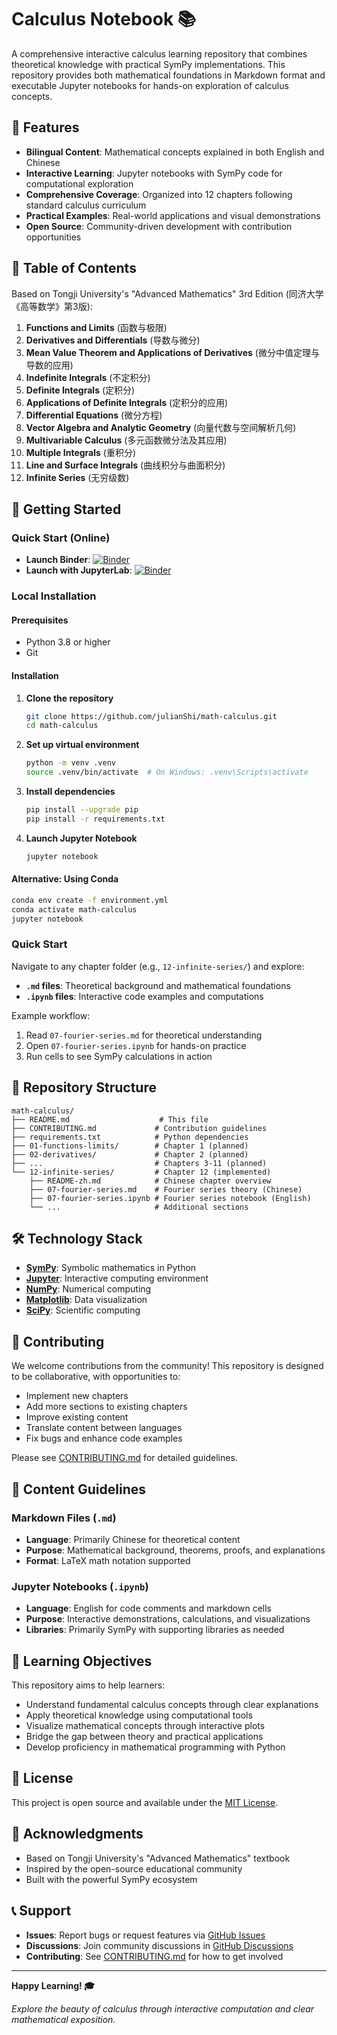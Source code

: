 # Calculus Notebook 📚

A comprehensive interactive calculus learning repository that combines theoretical knowledge with practical SymPy implementations. This repository provides both mathematical foundations in Markdown format and executable Jupyter notebooks for hands-on exploration of calculus concepts.

## 🌟 Features

- **Bilingual Content**: Mathematical concepts explained in both English and Chinese
- **Interactive Learning**: Jupyter notebooks with SymPy code for computational exploration
- **Comprehensive Coverage**: Organized into 12 chapters following standard calculus curriculum
- **Practical Examples**: Real-world applications and visual demonstrations
- **Open Source**: Community-driven development with contribution opportunities

## 📖 Table of Contents

Based on Tongji University's "Advanced Mathematics" 3rd Edition (同济大学《高等数学》第3版):

1. **Functions and Limits** (函数与极限)
2. **Derivatives and Differentials** (导数与微分)
3. **Mean Value Theorem and Applications of Derivatives** (微分中值定理与导数的应用)
4. **Indefinite Integrals** (不定积分)
5. **Definite Integrals** (定积分)
6. **Applications of Definite Integrals** (定积分的应用)
7. **Differential Equations** (微分方程)
8. **Vector Algebra and Analytic Geometry** (向量代数与空间解析几何)
9. **Multivariable Calculus** (多元函数微分法及其应用)
10. **Multiple Integrals** (重积分)
11. **Line and Surface Integrals** (曲线积分与曲面积分)
12. **Infinite Series** (无穷级数)

## 🚀 Getting Started

### Quick Start (Online)

- **Launch Binder**: [![Binder](https://mybinder.org/badge_logo.svg)](https://mybinder.org/v2/gh/julianShi/math-calculus/HEAD)
- **Launch with JupyterLab**: [![Binder](https://mybinder.org/badge_logo.svg)](https://mybinder.org/v2/gh/julianShi/math-calculus/HEAD?urlpath=lab)

### Local Installation

#### Prerequisites

- Python 3.8 or higher
- Git

#### Installation

1. **Clone the repository**
   ```bash
   git clone https://github.com/julianShi/math-calculus.git
   cd math-calculus
   ```

2. **Set up virtual environment**
   ```bash
   python -m venv .venv
   source .venv/bin/activate  # On Windows: .venv\Scripts\activate
   ```

3. **Install dependencies**
   ```bash
   pip install --upgrade pip
   pip install -r requirements.txt
   ```

4. **Launch Jupyter Notebook**
   ```bash
   jupyter notebook
   ```

#### Alternative: Using Conda

```bash
conda env create -f environment.yml
conda activate math-calculus
jupyter notebook
```

### Quick Start

Navigate to any chapter folder (e.g., `12-infinite-series/`) and explore:

- **`.md` files**: Theoretical background and mathematical foundations
- **`.ipynb` files**: Interactive code examples and computations

Example workflow:
1. Read `07-fourier-series.md` for theoretical understanding
2. Open `07-fourier-series.ipynb` for hands-on practice
3. Run cells to see SymPy calculations in action

## 📁 Repository Structure

```
math-calculus/
├── README.md                    # This file
├── CONTRIBUTING.md             # Contribution guidelines
├── requirements.txt            # Python dependencies
├── 01-functions-limits/        # Chapter 1 (planned)
├── 02-derivatives/             # Chapter 2 (planned)
├── ...                         # Chapters 3-11 (planned)
└── 12-infinite-series/         # Chapter 12 (implemented)
    ├── README-zh.md            # Chinese chapter overview
    ├── 07-fourier-series.md    # Fourier series theory (Chinese)
    ├── 07-fourier-series.ipynb # Fourier series notebook (English)
    └── ...                     # Additional sections
```

## 🛠️ Technology Stack

- **[SymPy](https://www.sympy.org/)**: Symbolic mathematics in Python
- **[Jupyter](https://jupyter.org/)**: Interactive computing environment
- **[NumPy](https://numpy.org/)**: Numerical computing
- **[Matplotlib](https://matplotlib.org/)**: Data visualization
- **[SciPy](https://scipy.org/)**: Scientific computing

## 🤝 Contributing

We welcome contributions from the community! This repository is designed to be collaborative, with opportunities to:

- Implement new chapters
- Add more sections to existing chapters
- Improve existing content
- Translate content between languages
- Fix bugs and enhance code examples

Please see [CONTRIBUTING.md](CONTRIBUTING.md) for detailed guidelines.

## 📝 Content Guidelines

### Markdown Files (`.md`)
- **Language**: Primarily Chinese for theoretical content
- **Purpose**: Mathematical background, theorems, proofs, and explanations
- **Format**: LaTeX math notation supported

### Jupyter Notebooks (`.ipynb`)
- **Language**: English for code comments and markdown cells
- **Purpose**: Interactive demonstrations, calculations, and visualizations
- **Libraries**: Primarily SymPy with supporting libraries as needed

## 🎯 Learning Objectives

This repository aims to help learners:

- Understand fundamental calculus concepts through clear explanations
- Apply theoretical knowledge using computational tools
- Visualize mathematical concepts through interactive plots
- Bridge the gap between theory and practical applications
- Develop proficiency in mathematical programming with Python

## 📄 License

This project is open source and available under the [MIT License](LICENSE).

## 🙏 Acknowledgments

- Based on Tongji University's "Advanced Mathematics" textbook
- Inspired by the open-source educational community
- Built with the powerful SymPy ecosystem

## 📞 Support

- **Issues**: Report bugs or request features via [GitHub Issues](https://github.com/yourusername/math-calculus/issues)
- **Discussions**: Join community discussions in [GitHub Discussions](https://github.com/yourusername/math-calculus/discussions)
- **Contributing**: See [CONTRIBUTING.md](CONTRIBUTING.md) for how to get involved

---

**Happy Learning! 🎓**

*Explore the beauty of calculus through interactive computation and clear mathematical exposition.*